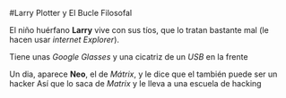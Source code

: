 #Larry Plotter y El Bucle Filosofal

El niño huérfano **Larry** vive con sus tíos, que lo tratan bastante mal
(le hacen usar *internet Explorer*).

Tiene unas *Google Glasses* y una cicatriz de un *USB* en la frente

Un dia, aparece **Neo**, el de *Mátrix*, y le dice que el también puede ser un hacker
Así que lo saca de *Matrix* y le lleva a una escuela de hacking
